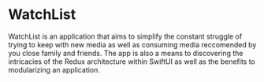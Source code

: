 # WatchList

WatchList is an application that aims to simplify the constant struggle of trying to keep with new media as well as consuming media reccomended by you close family and friends.
The app is also a means to discovering the intricacies of the Redux architecture within SwiftUI as well as the benefits to modularizing an application.
